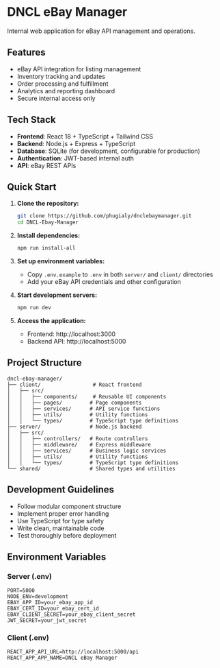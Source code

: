 # DNCL eBay Manager

Internal web application for eBay API management and operations.

## Features

- eBay API integration for listing management
- Inventory tracking and updates
- Order processing and fulfillment
- Analytics and reporting dashboard
- Secure internal access only

## Tech Stack

- **Frontend**: React 18 + TypeScript + Tailwind CSS
- **Backend**: Node.js + Express + TypeScript
- **Database**: SQLite (for development, configurable for production)
- **Authentication**: JWT-based internal auth
- **API**: eBay REST APIs

## Quick Start

1. **Clone the repository:**
   ```bash
   git clone https://github.com/phugialy/dnclebaymanager.git
   cd DNCL-Ebay-Manager
   ```

2. **Install dependencies:**
   ```bash
   npm run install-all
   ```

2. **Set up environment variables:**
   - Copy `.env.example` to `.env` in both `server/` and `client/` directories
   - Add your eBay API credentials and other configuration

3. **Start development servers:**
   ```bash
   npm run dev
   ```

4. **Access the application:**
   - Frontend: http://localhost:3000
   - Backend API: http://localhost:5000

## Project Structure

```
dncl-ebay-manager/
├── client/                 # React frontend
│   ├── src/
│   │   ├── components/     # Reusable UI components
│   │   ├── pages/         # Page components
│   │   ├── services/      # API service functions
│   │   ├── utils/         # Utility functions
│   │   └── types/         # TypeScript type definitions
├── server/                # Node.js backend
│   ├── src/
│   │   ├── controllers/   # Route controllers
│   │   ├── middleware/    # Express middleware
│   │   ├── services/      # Business logic services
│   │   ├── utils/         # Utility functions
│   │   └── types/         # TypeScript type definitions
└── shared/                # Shared types and utilities
```

## Development Guidelines

- Follow modular component structure
- Implement proper error handling
- Use TypeScript for type safety
- Write clean, maintainable code
- Test thoroughly before deployment

## Environment Variables

### Server (.env)
```
PORT=5000
NODE_ENV=development
EBAY_APP_ID=your_ebay_app_id
EBAY_CERT_ID=your_ebay_cert_id
EBAY_CLIENT_SECRET=your_ebay_client_secret
JWT_SECRET=your_jwt_secret
```

### Client (.env)
```
REACT_APP_API_URL=http://localhost:5000/api
REACT_APP_APP_NAME=DNCL eBay Manager
``` 